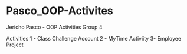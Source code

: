# Pasco_OOP-Activites
Jericho Pasco - OOP Activities Group 4

Activities
1 - Class Challenge Account
2 - MyTime Activiity
3- Employee Project
